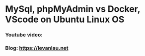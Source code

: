 # MySql, phpMyAdmin vs Docker, VScode on Ubuntu Linux OS

### Youtube video: 
### Blog: https://levanlau.net
